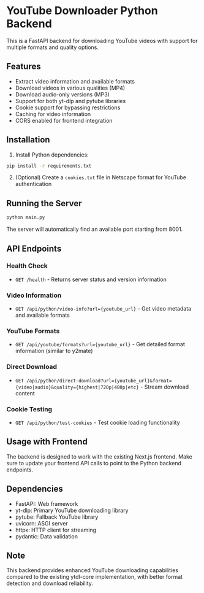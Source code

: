 # YouTube Downloader Python Backend

This is a FastAPI backend for downloading YouTube videos with support for multiple formats and quality options.

## Features

- Extract video information and available formats
- Download videos in various qualities (MP4)
- Download audio-only versions (MP3)
- Support for both yt-dlp and pytube libraries
- Cookie support for bypassing restrictions
- Caching for video information
- CORS enabled for frontend integration

## Installation

1. Install Python dependencies:
```bash
pip install -r requirements.txt
```

2. (Optional) Create a `cookies.txt` file in Netscape format for YouTube authentication

## Running the Server

```bash
python main.py
```

The server will automatically find an available port starting from 8001.

## API Endpoints

### Health Check
- `GET /health` - Returns server status and version information

### Video Information
- `GET /api/python/video-info?url={youtube_url}` - Get video metadata and available formats

### YouTube Formats
- `GET /api/youtube/formats?url={youtube_url}` - Get detailed format information (similar to y2mate)

### Direct Download
- `GET /api/python/direct-download?url={youtube_url}&format={video|audio}&quality={highest|720p|480p|etc}` - Stream download content

### Cookie Testing
- `GET /api/python/test-cookies` - Test cookie loading functionality

## Usage with Frontend

The backend is designed to work with the existing Next.js frontend. Make sure to update your frontend API calls to point to the Python backend endpoints.

## Dependencies

- FastAPI: Web framework
- yt-dlp: Primary YouTube downloading library
- pytube: Fallback YouTube library
- uvicorn: ASGI server
- httpx: HTTP client for streaming
- pydantic: Data validation

## Note

This backend provides enhanced YouTube downloading capabilities compared to the existing ytdl-core implementation, with better format detection and download reliability.